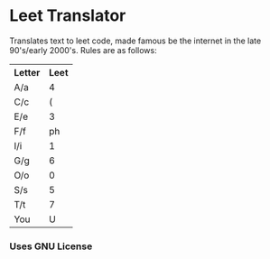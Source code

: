 <h1>Leet Translator</h1>
<p>
Translates text to leet code, made famous be the internet in the late 90's/early 2000's. Rules are as follows:
</p>
<table>
  <tr>
    <th>Letter</th>
    <th>Leet</th>
  </tr>
  <tr>
    <td>A/a</td>
    <td>4</td>
  </tr>
  <tr>
    <td>C/c</td>
    <td>(</td>
  </tr>
  <tr>
    <td>E/e</td>
    <td>3</td>
  </tr>
  <tr>
    <td>F/f</td>
    <td>ph</td>
  </tr>
  <tr>
    <td>I/i</td>
    <td>1</td>
  </tr>
  <tr>
    <td>G/g</td>
    <td>6</td>
  </tr>
  <tr>
    <td>O/o</td>
    <td>0</td>
  </tr>
  <tr>
    <td>S/s</td>
    <td>5</td>
  </tr>
  <tr>
    <td>T/t</td>
    <td>7</td>
  </tr>
  <tr>
    <td>You</td>
    <td>U</td>
  </tr>
</table>

<h3>Uses GNU License</h3>
